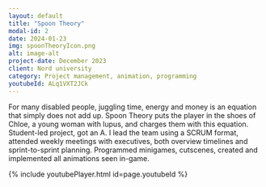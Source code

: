 ```yaml
---
layout: default
title: "Spoon Theory"
modal-id: 2
date: 2024-01-23
img: spoonTheoryIcon.png
alt: image-alt
project-date: December 2023
client: Nord university
category: Project management, animation, programming
youtubeId: ALq1VXT2JCk
---
```

For many disabled people, juggling time, energy and money is an equation that simply does not add up. Spoon Theory puts the player in the shoes of Chloe, a young woman with lupus, and charges them with this equation. Student-led project, got an A. I lead the team using a SCRUM format, attended weekly meetings with executives, both overview timelines and sprint-to-sprint planning. Programmed minigames, cutscenes, created and implemented all animations seen in-game.

{% include youtubePlayer.html id=page.youtubeId %}